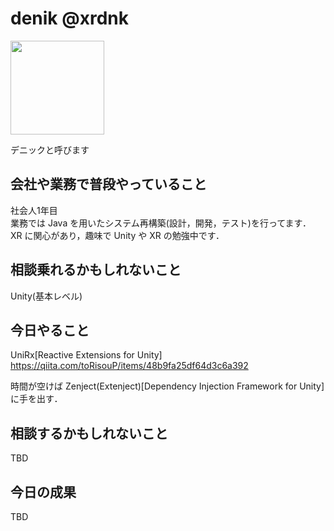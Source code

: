 # denik @xrdnk

<img src="https://i.imgur.com/bHdEeHe.jpg" width="150">

デニックと呼びます

## 会社や業務で普段やっていること

社会人1年目</br>
業務では Java を用いたシステム再構築(設計，開発，テスト)を行ってます．</br>
XR に関心があり，趣味で Unity や XR の勉強中です．</br>

## 相談乗れるかもしれないこと

Unity(基本レベル)

## 今日やること

UniRx[Reactive Extensions for Unity]</br>
https://qiita.com/toRisouP/items/48b9fa25df64d3c6a392</br>

時間が空けば Zenject(Extenject)[Dependency Injection Framework for Unity]に手を出す．

## 相談するかもしれないこと

TBD</br>

## 今日の成果

TBD</br>
